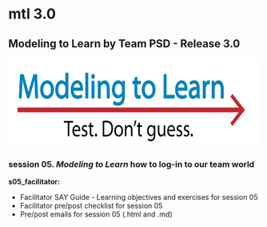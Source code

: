 # mtl 3.0

## Modeling to Learn by Team PSD - Release 3.0

<img src = "https://github.com/lzim/teampsd/blob/master/resources/logos/mtl_testdontguess_sm.png"
     height = "175" width = "650">

### session 05. *Modeling to Learn* how to log-in to our **team world**

**s05_facilitator:**

- Facilitator SAY Guide - Learning objectives and exercises for session 05
- Facilitator pre/post checklist for session 05
- Pre/post emails for session 05 (.html and .md)

